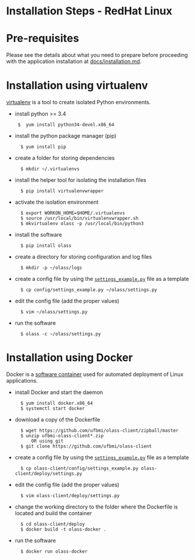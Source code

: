 # Installation Steps - RedHat Linux

# Pre-requisites

Please see the details about what you need to prepare before proceeding with
the application installation at [docs/installation.md](docs/installation.md).


# Installation using virtualenv

[virtualenv](https://virtualenv.pypa.io/en/stable/) is a tool to create isolated
Python environments.


- install python >= 3.4

       $  yum install python34-devel.x86_64

- install the python package manager (pip)
    
        $ yum install pip

- create a folder for storing dependencies

        $ mkdir ~/.virtualenvs

- install the helper tool for isolating the installation files

        $ pip install virtualenvwrapper

- activate the isolation environment

        $ export WORKON_HOME=$HOME/.virtualenvs
        $ source /usr/local/bin/virtualenvwrapper.sh
        $ mkvirtualenv olass -p /usr/local/bin/python3

- install the software

        $ pip install olass

- create a directory for storing configuration and log files

        $ mkdir -p ~/olass/logs

- create a config file by using the
[`settings_example.py`](https://github.com/ufbmi/olass-client/blob/master/config/settings_example.py)
file as a template

        $ cp config/settings_example.py ~/olass/settings.py

- edit the config file (add the proper values)

        $ vim ~/olass/settings.py

- run the software

        $ olass -c ~/olass/settings.py

# Installation using Docker

Docker is a [software container](https://docs.docker.com/docker-for-windows/) used for automated deployment of Linux applications.


- install Docker and start the daemon

        $ yum install docker.x86_64
        $ systemctl start docker

- download a copy of the Dockerfile

        $ wget https://github.com/ufbmi/olass-client/zipball/master
        $ unzip ufbmi-olass-client*.zip
            OR using git
        $ git clone https://github.com/ufbmi/olass-client

- create a config file by using the [`settings_example.py`](https://github.com/ufbmi/olass-client/blob/master/config/settings_example.py)
file as a template

        $ cp olass-client/config/settings_example.py olass-client/deploy/settings.py

- edit the config file (add the proper values)

        $ vim olass-client/deploy/settings.py


- change the working directory to the folder where the Dockerfile is located and build the container

        $ cd olass-client/deploy
        $ docker build -t olass-docker .

- run the software

        $ docker run olass-docker
